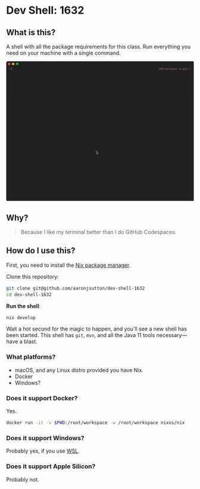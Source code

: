 # Dev Shell: 1632

## What is this?

A shell with all the package requirements for this class. Run everything you
need on your machine with a single command.

<p align="center">
  <img src="/.github/media/terminal.gif" />
</p>

## Why?

> Because I like my terminal better than I do GitHub Codespaces.

## How do I use this?

First, you need to install the [Nix package manager](https://nixos.org/download).

Clone this repository:

```bash
git clone git@github.com/aaronjsutton/dev-shell-1632
cd dev-shell-1632
```

**Run the shell**:

```bash
nix develop
```

Wait a hot second for the magic to happen, and you'll see a new shell has been
started. This shell has `git`, `mvn`, and all the Java 11 tools necessary&mdash;
have a blast.

### What platforms?

- macOS, and any Linux distro provided you have Nix.
- Docker
- Windows?

### Does it support Docker?

Yes.

```bash
docker run -it -v $PWD:/root/workspace -w /root/workspace nixos/nix
```

### Does it support Windows?

Probably yes, if you use [WSL](https://learn.microsoft.com/en-us/windows/wsl/about).

### Does it support Apple Silicon?

Probably not.
